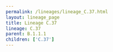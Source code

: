 ```yaml
---
permalink: /lineages/lineage_C.37.html
layout: lineage_page
title: Lineage C.37
lineage: C.37
parent: B.1.1.1
children: ['C.37']
---
```

